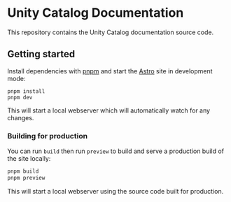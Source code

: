 # Unity Catalog Documentation

This repository contains the Unity Catalog documentation source code.

## Getting started

Install dependencies with [pnpm](https://pnpm.io/) and start the [Astro](https://astro.build) site in development mode:

```
pnpm install
pnpm dev
```

This will start a local webserver which will automatically watch for any changes.

### Building for production

You can run `build` then run `preview` to build and serve a production build of the site locally:

```sh
pnpm build
pnpm preview
```

This will start a local webserver using the source code built for production.
